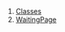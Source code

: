 

1. [Classes](views_pre_auth_screens_waiting_screen/views_pre_auth_screens_waiting_screen-library.html#classes)
2. [WaitingPage](views_pre_auth_screens_waiting_screen/WaitingPage-class.html)

